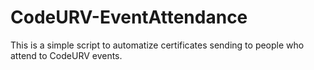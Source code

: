 # CodeURV-EventAttendance
This is a simple script to automatize certificates sending to people who attend to CodeURV events.
